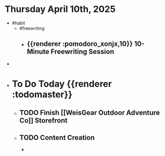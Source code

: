 # Thursday April 10th, 2025
- #habit
	- #freewriting
		- ## {{renderer :pomodoro_xonjx,10}} 10-Minute Freewriting Session
-
- # To Do Today {{renderer :todomaster}}
	- ## TODO Finish [[WeisGear Outdoor Adventure Co]] Storefront
	- ## TODO Content Creation
		-